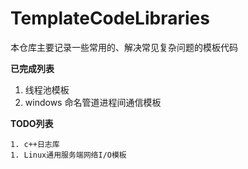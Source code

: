 # TemplateCodeLibraries

本仓库主要记录一些常用的、解决常见复杂问题的模板代码

**已完成列表** 

1.  线程池模板
2.  windows 命名管道进程间通信模板

**TODO列表**

    1. c++日志库
    1. Linux通用服务端网络I/O模板